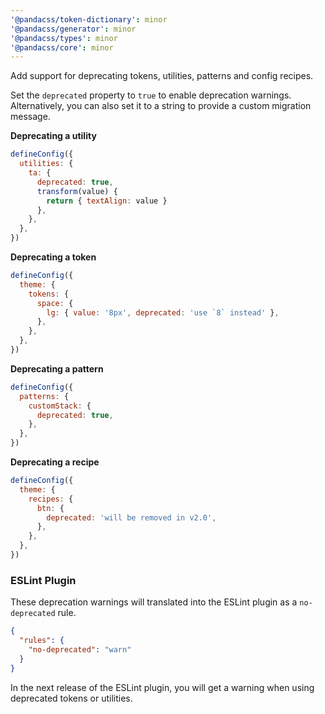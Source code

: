 ```yaml
---
'@pandacss/token-dictionary': minor
'@pandacss/generator': minor
'@pandacss/types': minor
'@pandacss/core': minor
---
```


Add support for deprecating tokens, utilities, patterns and config recipes.

Set the `deprecated` property to `true` to enable deprecation warnings. Alternatively, you can also set it to a string
to provide a custom migration message.

**Deprecating a utility**

```js
defineConfig({
  utilities: {
    ta: {
      deprecated: true,
      transform(value) {
        return { textAlign: value }
      },
    },
  },
})
```

**Deprecating a token**

```js
defineConfig({
  theme: {
    tokens: {
      space: {
        lg: { value: '8px', deprecated: 'use `8` instead' },
      },
    },
  },
})
```

**Deprecating a pattern**

```js
defineConfig({
  patterns: {
    customStack: {
      deprecated: true,
    },
  },
})
```

**Deprecating a recipe**

```js
defineConfig({
  theme: {
    recipes: {
      btn: {
        deprecated: 'will be removed in v2.0',
      },
    },
  },
})
```

### ESLint Plugin

These deprecation warnings will translated into the ESLint plugin as a `no-deprecated` rule.

```json
{
  "rules": {
    "no-deprecated": "warn"
  }
}
```

In the next release of the ESLint plugin, you will get a warning when using deprecated tokens or utilities.
